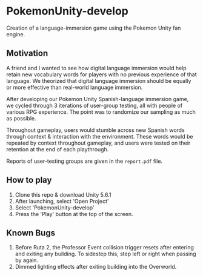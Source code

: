 # PokemonUnity-develop
Creation of a language-immersion game using the Pokemon Unity fan engine.

## Motivation
A friend and I wanted to see how digital language immersion would help retain new vocabulary words for players with no previous experience of that language. We theorized that digital language immersion should be equally or more effective than real-world language immersion. 

After developing our Pokemon Unity Spanish-language immersion game, we cycled through 3 iterations of user-group testing, all with people of various RPG experience. The point was to randomize our sampling as much as possible.

Throughout gameplay, users would stumble across new Spanish words through context & interaction with the environment. These words would be repeated by context throughout gameplay, and users were tested on their retention at the end of each playthrough.

Reports of user-testing groups are given in the `report.pdf` file.

## How to play
1. Clone this repo & download Unity 5.6.1
2. After launching, select 'Open Project'
3. Select 'PokemonUnity-develop'
4. Press the 'Play' button at the top of the screen.

## Known Bugs
1. Before Ruta 2, the Professor Event collision trigger resets after entering and exiting any building. To sidestep this, step left or right when passing by again.
2. Dimmed lighting effects after exiting building into the Overworld.
